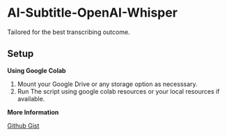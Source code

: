 # AI-Subtitle-OpenAI-Whisper
Tailored for the best transcribing outcome.

## Setup
**Using Google Colab**

1. Mount your Google Drive or any storage option as necesssary.
2. Run The script using google colab resources or your local resources if available.

**More Information**

[Github Gist](https://gist.github.com/danrynr/6091d8b884cd9a03d79e1bed434e1f8b)
